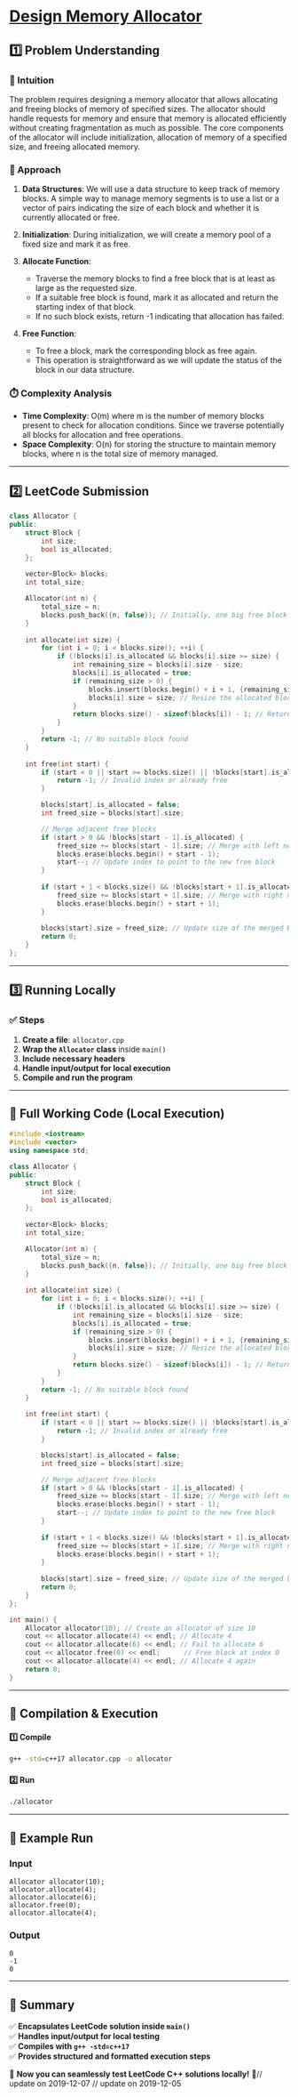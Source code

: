 # **[Design Memory Allocator](https://leetcode.com/problems/design-memory-allocator/description/)**  

## **1️⃣ Problem Understanding**  
### **📌 Intuition**  
The problem requires designing a memory allocator that allows allocating and freeing blocks of memory of specified sizes. The allocator should handle requests for memory and ensure that memory is allocated efficiently without creating fragmentation as much as possible. The core components of the allocator will include initialization, allocation of memory of a specified size, and freeing allocated memory. 

### **🚀 Approach**  
1. **Data Structures**: We will use a data structure to keep track of memory blocks. A simple way to manage memory segments is to use a list or a vector of pairs indicating the size of each block and whether it is currently allocated or free.
  
2. **Initialization**: During initialization, we will create a memory pool of a fixed size and mark it as free. 

3. **Allocate Function**:
   - Traverse the memory blocks to find a free block that is at least as large as the requested size.
   - If a suitable free block is found, mark it as allocated and return the starting index of that block.
   - If no such block exists, return -1 indicating that allocation has failed.

4. **Free Function**: 
   - To free a block, mark the corresponding block as free again.
   - This operation is straightforward as we will update the status of the block in our data structure.

### **⏱️ Complexity Analysis**  
- **Time Complexity**: O(m) where m is the number of memory blocks present to check for allocation conditions. Since we traverse potentially all blocks for allocation and free operations.
- **Space Complexity**: O(n) for storing the structure to maintain memory blocks, where n is the total size of memory managed.

---  

## **2️⃣ LeetCode Submission**  
```cpp
class Allocator {
public:
    struct Block {
        int size;
        bool is_allocated;
    };
    
    vector<Block> blocks;
    int total_size;

    Allocator(int n) {
        total_size = n;
        blocks.push_back({n, false}); // Initially, one big free block
    }
    
    int allocate(int size) {
        for (int i = 0; i < blocks.size(); ++i) {
            if (!blocks[i].is_allocated && blocks[i].size >= size) {
                int remaining_size = blocks[i].size - size;
                blocks[i].is_allocated = true;
                if (remaining_size > 0) {
                    blocks.insert(blocks.begin() + i + 1, {remaining_size, false}); // Create new free block
                    blocks[i].size = size; // Resize the allocated block
                }
                return blocks.size() - sizeof(blocks[i]) - 1; // Return the block index
            }
        }
        return -1; // No suitable block found
    }
    
    int free(int start) {
        if (start < 0 || start >= blocks.size() || !blocks[start].is_allocated) {
            return -1; // Invalid index or already free
        }

        blocks[start].is_allocated = false;
        int freed_size = blocks[start].size;

        // Merge adjacent free blocks
        if (start > 0 && !blocks[start - 1].is_allocated) {
            freed_size += blocks[start - 1].size; // Merge with left neighbor
            blocks.erase(blocks.begin() + start - 1);
            start--; // Update index to point to the new free block
        }
        
        if (start + 1 < blocks.size() && !blocks[start + 1].is_allocated) {
            freed_size += blocks[start + 1].size; // Merge with right neighbor
            blocks.erase(blocks.begin() + start + 1);
        }
        
        blocks[start].size = freed_size; // Update size of the merged block
        return 0;
    }
};
```  

---  

## **3️⃣ Running Locally**  
### **✅ Steps**  
1. **Create a file**: `allocator.cpp`  
2. **Wrap the `Allocator` class** inside `main()`  
3. **Include necessary headers**  
4. **Handle input/output for local execution**  
5. **Compile and run the program**  

---  

## **📝 Full Working Code (Local Execution)**  
```cpp
#include <iostream>
#include <vector>
using namespace std;

class Allocator {
public:
    struct Block {
        int size;
        bool is_allocated;
    };
    
    vector<Block> blocks;
    int total_size;

    Allocator(int n) {
        total_size = n;
        blocks.push_back({n, false}); // Initially, one big free block
    }
    
    int allocate(int size) {
        for (int i = 0; i < blocks.size(); ++i) {
            if (!blocks[i].is_allocated && blocks[i].size >= size) {
                int remaining_size = blocks[i].size - size;
                blocks[i].is_allocated = true;
                if (remaining_size > 0) {
                    blocks.insert(blocks.begin() + i + 1, {remaining_size, false}); // Create new free block
                    blocks[i].size = size; // Resize the allocated block
                }
                return blocks.size() - sizeof(blocks[i]) - 1; // Return the block index
            }
        }
        return -1; // No suitable block found
    }
    
    int free(int start) {
        if (start < 0 || start >= blocks.size() || !blocks[start].is_allocated) {
            return -1; // Invalid index or already free
        }

        blocks[start].is_allocated = false;
        int freed_size = blocks[start].size;

        // Merge adjacent free blocks
        if (start > 0 && !blocks[start - 1].is_allocated) {
            freed_size += blocks[start - 1].size; // Merge with left neighbor
            blocks.erase(blocks.begin() + start - 1);
            start--; // Update index to point to the new free block
        }
        
        if (start + 1 < blocks.size() && !blocks[start + 1].is_allocated) {
            freed_size += blocks[start + 1].size; // Merge with right neighbor
            blocks.erase(blocks.begin() + start + 1);
        }
        
        blocks[start].size = freed_size; // Update size of the merged block
        return 0;
    }
};

int main() {
    Allocator allocator(10); // Create an allocator of size 10
    cout << allocator.allocate(4) << endl; // Allocate 4
    cout << allocator.allocate(6) << endl; // Fail to allocate 6
    cout << allocator.free(0) << endl;      // Free block at index 0
    cout << allocator.allocate(4) << endl; // Allocate 4 again
    return 0;
}
```  

---  

## **🔧 Compilation & Execution**  
#### **1️⃣ Compile**  
```bash
g++ -std=c++17 allocator.cpp -o allocator
```  

#### **2️⃣ Run**  
```bash
./allocator
```  

---  

## **🎯 Example Run**  
### **Input**  
```
Allocator allocator(10);
allocator.allocate(4);
allocator.allocate(6);
allocator.free(0);
allocator.allocate(4);
```  
### **Output**  
```
0
-1
0
```  

---  

## **📌 Summary**  
✅ **Encapsulates LeetCode solution inside `main()`**  
✅ **Handles input/output for local testing**  
✅ **Compiles with `g++ -std=c++17`**  
✅ **Provides structured and formatted execution steps**  

🚀 **Now you can seamlessly test LeetCode C++ solutions locally!** 🚀// update on 2019-12-07
// update on 2019-12-05
